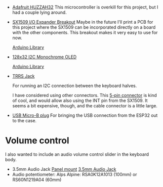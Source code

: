 * [Adafruit HUZZAH32](https://www.adafruit.com/product/3405)
  This microcontroller is overkill for this project, but I had a couple lying
  around.

* [SX1509 I/O Expander Breakout](https://www.sparkfun.com/products/13601)
  Maybe in the future I'll print a PCB for this project where the SX1509
  can be incorporated directly on a board with the other components.  This
  breakout makes it very easy to use for now.

  [Arduino Library](https://github.com/sparkfun/SparkFun_SX1509_Arduino_Library)

* [128x32 I2C Monochrome OLED](https://www.adafruit.com/product/4440)

  [Arduino Library](https://github.com/adafruit/Adafruit_SSD1306)

* [TRRS Jack](https://www.sparkfun.com/products/12639)

  For running an I2C connection between the keyboard halves.

  I have considered using other connectors.  This
  [5-pin connector](https://www.adafruit.com/product/5317) is kind of cool,
  and would allow also using the INT pin from the SX1509.  It seems a bit
  expensive, though, and the cable connector is a little large.

* [USB Micro-B plug](https://www.adafruit.com/product/1829)
  For bringing the USB connection from the ESP32 out to the case.



# Volume control

I also wanted to include an audio volume control slider in the keyboard body.
* 3.5mm Audio Jack
  [Panel mount](https://www.adafruit.com/product/3692)
  [3.5mm Audio Jack](https://www.sparkfun.com/products/8032)
* Audio potentiometer: Alps Alpine: RSA0K12A1013 (100mm) or RS60N1219A04 (60mm)
